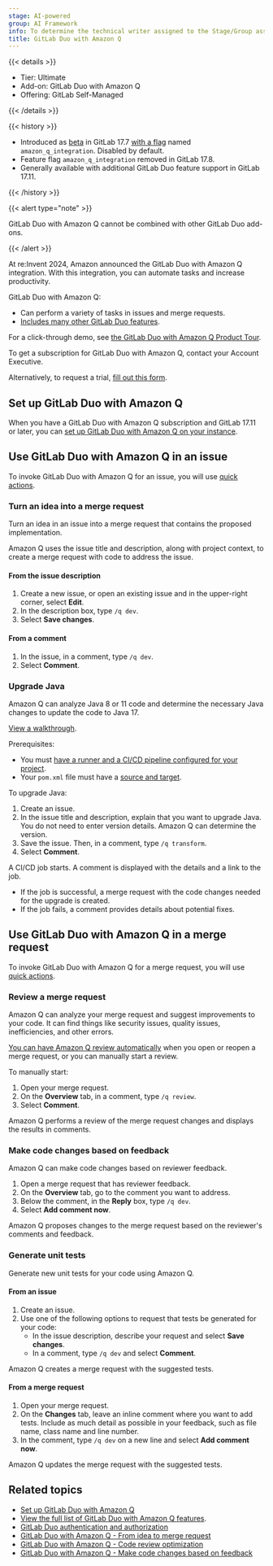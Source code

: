 ```yaml
---
stage: AI-powered
group: AI Framework
info: To determine the technical writer assigned to the Stage/Group associated with this page, see https://handbook.gitlab.com/handbook/product/ux/technical-writing/#assignments
title: GitLab Duo with Amazon Q
---
```


{{< details >}}

- Tier: Ultimate
- Add-on: GitLab Duo with Amazon Q
- Offering: GitLab Self-Managed

{{< /details >}}

{{< history >}}

- Introduced as [beta](../../policy/development_stages_support.md#beta) in GitLab 17.7 [with a flag](../../administration/feature_flags/_index.md) named `amazon_q_integration`. Disabled by default.
- Feature flag `amazon_q_integration` removed in GitLab 17.8.
- Generally available with additional GitLab Duo feature support in GitLab 17.11.

{{< /history >}}

{{< alert type="note" >}}

GitLab Duo with Amazon Q cannot be combined with other GitLab Duo add-ons.

{{< /alert >}}

At re:Invent 2024, Amazon announced the GitLab Duo with Amazon Q integration.
With this integration, you can automate tasks and increase productivity.

GitLab Duo with Amazon Q:

- Can perform a variety of tasks in issues and merge requests.
- [Includes many other GitLab Duo features](../gitlab_duo/feature_summary.md).

For a click-through demo, see [the GitLab Duo with Amazon Q Product Tour](https://gitlab.navattic.com/duo-with-q).
<!-- Demo published on 2025-04-23 -->

To get a subscription for GitLab Duo with Amazon Q, contact your Account Executive.

Alternatively, to request a trial,
[fill out this form](https://about.gitlab.com/partners/technology-partners/aws/#form).

## Set up GitLab Duo with Amazon Q

When you have a GitLab Duo with Amazon Q subscription and GitLab 17.11 or later, you can
[set up GitLab Duo with Amazon Q on your instance](setup.md).

## Use GitLab Duo with Amazon Q in an issue

To invoke GitLab Duo with Amazon Q for an issue, you will use [quick actions](../project/quick_actions.md).

### Turn an idea into a merge request

Turn an idea in an issue into a merge request that contains the proposed implementation.

Amazon Q uses the issue title and description, along with project context, to create a merge request
with code to address the issue.

#### From the issue description

1. Create a new issue, or open an existing issue and in the upper-right corner, select **Edit**.
1. In the description box, type `/q dev`.
1. Select **Save changes**.

#### From a comment

1. In the issue, in a comment, type `/q dev`.
1. Select **Comment**.

### Upgrade Java

Amazon Q can analyze Java 8 or 11 code and determine the necessary Java changes to update the code to Java 17.

[View a walkthrough](https://gitlab.navattic.com/duo-q-transform).

Prerequisites:

- You must [have a runner and a CI/CD pipeline configured for your project](../../ci/_index.md).
- Your `pom.xml` file must have a [source and target](https://maven.apache.org/plugins/maven-compiler-plugin/examples/set-compiler-source-and-target.html).

To upgrade Java:

1. Create an issue.
1. In the issue title and description, explain that you want to upgrade Java.
   You do not need to enter version details. Amazon Q can determine the version.
1. Save the issue. Then, in a comment, type `/q transform`.
1. Select **Comment**.

A CI/CD job starts. A comment is displayed with the details and a link to the job.

- If the job is successful, a merge request with the code changes needed for the upgrade is created.
- If the job fails, a comment provides details about potential fixes.

## Use GitLab Duo with Amazon Q in a merge request

To invoke GitLab Duo with Amazon Q for a merge request, you will use [quick actions](../project/quick_actions.md).

### Review a merge request

Amazon Q can analyze your merge request and suggest improvements to your code.
It can find things like security issues, quality issues, inefficiencies,
and other errors.

[You can have Amazon Q review automatically](setup.md#enter-the-arn-in-gitlab-and-enable-amazon-q)
when you open or reopen a merge request, or you can manually start a review.

To manually start:

1. Open your merge request.
1. On the **Overview** tab, in a comment, type `/q review`.
1. Select **Comment**.

Amazon Q performs a review of the merge request changes
and displays the results in comments.

### Make code changes based on feedback

Amazon Q can make code changes based on reviewer feedback.

1. Open a merge request that has reviewer feedback.
1. On the **Overview** tab, go to the comment you want to address.
1. Below the comment, in the **Reply** box, type `/q dev`.
1. Select **Add comment now**.

Amazon Q proposes changes to the merge request based on the reviewer's comments and feedback.

### Generate unit tests

Generate new unit tests for your code using Amazon Q.

#### From an issue

1. Create an issue.
1. Use one of the following options to request that tests be generated for your code:
   - In the issue description, describe your request and select **Save changes**.
   - In a comment, type `/q dev` and select **Comment**.

Amazon Q creates a merge request with the suggested tests.

#### From a merge request

1. Open your merge request.
1. On the **Changes** tab, leave an inline comment where you want to add tests. Include
as much detail as possible in your feedback, such as file name, class name and line number.
1. In the comment, type `/q dev` on a new line and select **Add comment now**.

Amazon Q updates the merge request with the suggested tests.

## Related topics

- [Set up GitLab Duo with Amazon Q](setup.md)
- [View the full list of GitLab Duo with Amazon Q features](../gitlab_duo/feature_summary.md).
- [GitLab Duo authentication and authorization](../gitlab_duo/security.md)
- <i class="fa fa-youtube-play youtube" aria-hidden="true"></i> [GitLab Duo with Amazon Q - From idea to merge request](https://youtu.be/jxxzNst3jpo?si=QHO8JnPgMoFIllbL) <!-- Video published on 2025-04-17 -->
- <i class="fa fa-youtube-play youtube" aria-hidden="true"></i> [GitLab Duo with Amazon Q - Code review optimization](https://youtu.be/4gFIgyFc02Q?si=S-jO2M2jcXnukuN_) <!-- Video published on 2025-05-20 -->
- <i class="fa fa-youtube-play youtube" aria-hidden="true"></i> [GitLab Duo with Amazon Q - Make code changes based on feedback](https://youtu.be/31E9X9BrK5s?si=v232hBDmlGpv6fqC) <!-- Video published on 2025-05-30 -->
